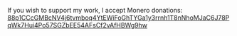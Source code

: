 If you wish to support my work, I accept Monero donations: [88p1CCcGMBcNV4j6tvmboq4YtEWiFoGhTYGa1y3rrnh1T8nNhoMJaC6J78PqWk7Hui4Po57SGZbEE54AFsCf2vAfHBWg9hw](qrcode.png)
